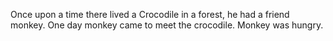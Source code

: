 Once upon a time there lived a Crocodile in a forest, he had a friend monkey. One day monkey came to meet the crocodile. Monkey was hungry.